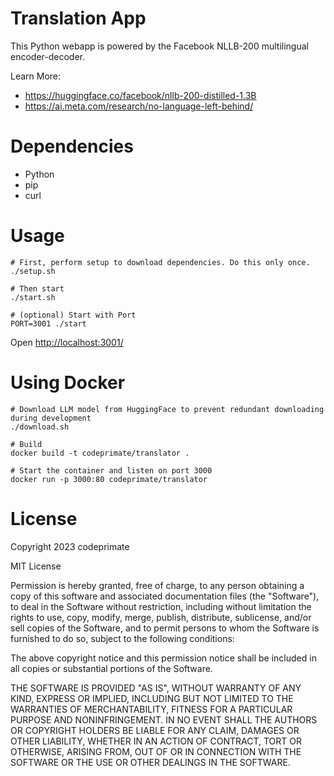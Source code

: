 # Translation App

This Python webapp is powered by the Facebook NLLB-200 multilingual encoder-decoder.


Learn More:
* https://huggingface.co/facebook/nllb-200-distilled-1.3B
* https://ai.meta.com/research/no-language-left-behind/

# Dependencies

* Python
* pip
* curl

# Usage

```
# First, perform setup to download dependencies. Do this only once.
./setup.sh

# Then start
./start.sh

# (optional) Start with Port
PORT=3001 ./start
```

Open [http://localhost:3001/](http://localhost:3001/) 

# Using Docker

```
# Download LLM model from HuggingFace to prevent redundant downloading during development
./download.sh

# Build
docker build -t codeprimate/translator .

# Start the container and listen on port 3000
docker run -p 3000:80 codeprimate/translator
```

# License

Copyright 2023 codeprimate

MIT License

Permission is hereby granted, free of charge, to any person obtaining a copy of this software and associated documentation files (the "Software"), to deal in the Software without restriction, including without limitation the rights to use, copy, modify, merge, publish, distribute, sublicense, and/or sell copies of the Software, and to permit persons to whom the Software is furnished to do so, subject to the following conditions:

The above copyright notice and this permission notice shall be included in all copies or substantial portions of the Software.

THE SOFTWARE IS PROVIDED "AS IS", WITHOUT WARRANTY OF ANY KIND, EXPRESS OR IMPLIED, INCLUDING BUT NOT LIMITED TO THE WARRANTIES OF MERCHANTABILITY, FITNESS FOR A PARTICULAR PURPOSE AND NONINFRINGEMENT. IN NO EVENT SHALL THE AUTHORS OR COPYRIGHT HOLDERS BE LIABLE FOR ANY CLAIM, DAMAGES OR OTHER LIABILITY, WHETHER IN AN ACTION OF CONTRACT, TORT OR OTHERWISE, ARISING FROM, OUT OF OR IN CONNECTION WITH THE SOFTWARE OR THE USE OR OTHER DEALINGS IN THE SOFTWARE.
